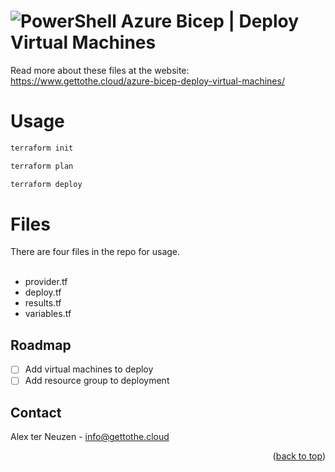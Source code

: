 # ![PowerShell](https://img.shields.io/badge/PowerShell-%235391FE.svg?style=for-the-badge&logo=powershell&logoColor=white) Azure Bicep | Deploy Virtual Machines

Read more about these files at the website: https://www.gettothe.cloud/azure-bicep-deploy-virtual-machines/

# Usage
```powershell
terraform init
```
```powershell
terraform plan
```
```powershell
terraform deploy
```

# Files
There are four files in the repo for usage.<br>
<br>
- provider.tf
- deploy.tf
- results.tf
- variables.tf

## Roadmap

- [ ] Add virtual machines to deploy
- [ ] Add resource group to deployment

<!-- CONTACT -->
## Contact

Alex ter Neuzen - info@gettothe.cloud


<p align="right">(<a href="#Rapid-Circle-PowerShell-Module">back to top</a>)</p>

